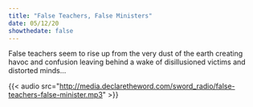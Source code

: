 ```yaml
---
title: "False Teachers, False Ministers"
date: 05/12/20
showthedate: false
---
```


False teachers seem to rise up from the very dust of the earth creating havoc and confusion leaving behind a wake of disillusioned victims and distorted minds...
<!--more-->
{{< audio src="http://media.declaretheword.com/sword_radio/false-teachers-false-minister.mp3" >}}